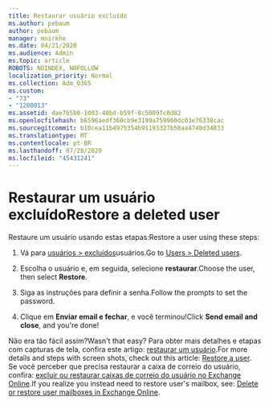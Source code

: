 ```yaml
---
title: Restaurar usuário excluído
ms.author: pebaum
author: pebaum
manager: mnirkhe
ms.date: 04/21/2020
ms.audience: Admin
ms.topic: article
ROBOTS: NOINDEX, NOFOLLOW
localization_priority: Normal
ms.collection: Adm_O365
ms.custom:
- "73"
- "1200013"
ms.assetid: dae7b5b0-1003-40bd-b59f-8c5009fc8d82
ms.openlocfilehash: b6596aedf360cb9e3199a759960dc03e76338cac
ms.sourcegitcommit: b10cea11b4975354b91193327b58aa4740d34833
ms.translationtype: MT
ms.contentlocale: pt-BR
ms.lasthandoff: 07/28/2020
ms.locfileid: "45431241"
---
```

# <a name="restore-a-deleted-user"></a><span data-ttu-id="094cb-102">Restaurar um usuário excluído</span><span class="sxs-lookup"><span data-stu-id="094cb-102">Restore a deleted user</span></span>

<span data-ttu-id="094cb-103">Restaure um usuário usando estas etapas:</span><span class="sxs-lookup"><span data-stu-id="094cb-103">Restore a user using these steps:</span></span>
  
1. <span data-ttu-id="094cb-104">Vá para [usuários \> excluídos](https://admin.microsoft.com/adminportal/home#/deletedusers)usuários.</span><span class="sxs-lookup"><span data-stu-id="094cb-104">Go to [Users \> Deleted users](https://admin.microsoft.com/adminportal/home#/deletedusers).</span></span>

2. <span data-ttu-id="094cb-105">Escolha o usuário e, em seguida, selecione **restaurar**.</span><span class="sxs-lookup"><span data-stu-id="094cb-105">Choose the user, then select **Restore**.</span></span>

3. <span data-ttu-id="094cb-106">Siga as instruções para definir a senha.</span><span class="sxs-lookup"><span data-stu-id="094cb-106">Follow the prompts to set the password.</span></span>

4. <span data-ttu-id="094cb-107">Clique em **Enviar email e fechar**, e você terminou!</span><span class="sxs-lookup"><span data-stu-id="094cb-107">Click **Send email and close**, and you're done!</span></span>

<span data-ttu-id="094cb-108">Não era tão fácil assim?</span><span class="sxs-lookup"><span data-stu-id="094cb-108">Wasn't that easy?</span></span> <span data-ttu-id="094cb-109">Para obter mais detalhes e etapas com capturas de tela, confira este artigo: [restaurar um usuário](https://docs.microsoft.com/microsoft-365/admin/add-users/restore-user).</span><span class="sxs-lookup"><span data-stu-id="094cb-109">For more details and steps with screen shots, check out this article: [Restore a user](https://docs.microsoft.com/microsoft-365/admin/add-users/restore-user).</span></span> <span data-ttu-id="094cb-110">Se você perceber que precisa restaurar a caixa de correio do usuário, confira: [excluir ou restaurar caixas de correio do usuário no Exchange Online](https://docs.microsoft.com/exchange/recipients-in-exchange-online/delete-or-restore-mailboxes).</span><span class="sxs-lookup"><span data-stu-id="094cb-110">If you realize you instead need to restore user's mailbox, see: [Delete or restore user mailboxes in Exchange Online](https://docs.microsoft.com/exchange/recipients-in-exchange-online/delete-or-restore-mailboxes).</span></span>